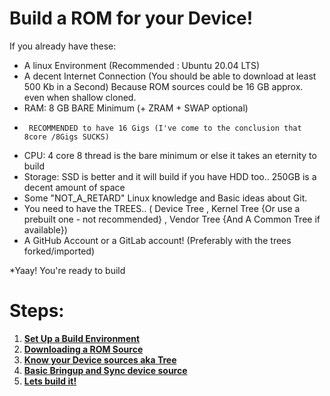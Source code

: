 # Build a ROM for your Device!

If you already have these:
* A linux Environment (Recommended : Ubuntu 20.04 LTS)
* A decent Internet Connection (You should be able to download at least 500 Kb in a Second)
  Because ROM sources could be 16 GB approx. even when shallow cloned.
* RAM: 8 GB BARE Minimum (+ ZRAM + SWAP optional)
*      RECOMMENDED to have 16 Gigs (I've come to the conclusion that 8core /8Gigs SUCKS)
* CPU: 4 core 8 thread is the bare minimum or else it takes an eternity to build
* Storage: SSD is better and it will build if you have HDD too.. 250GB is a decent amount of space 
* Some "NOT_A_RETARD" Linux knowledge and Basic ideas about Git.
* You need to have the TREES.. ( Device Tree , Kernel Tree {Or use a prebuilt one - not recommended} , Vendor Tree {And A Common Tree if available})
* A GitHub Account or a GitLab account! (Preferably with the trees forked/imported)

*Yaay! You're ready to build

# Steps:

1. [**Set Up a Build Environment**](https://github.com/AtlanPrime/customromguide/blob/master/steps/StepOne.md)
2. [**Downloading a ROM Source**](https://github.com/AtlanPrime/customromguide/blob/master/steps/StepTwo.md)
3. [**Know your Device sources aka Tree**](https://github.com/AtlanPrime/customromguide/blob/master/steps/StepThree.md)
4. [**Basic Bringup and Sync device source**](https://github.com/AtlanPrime/customromguide/blob/master/steps/StepFour.md)
5. [**Lets build it!**](https://github.com/AtlanPrime/customromguide/blob/master/steps/StepFive.md)
